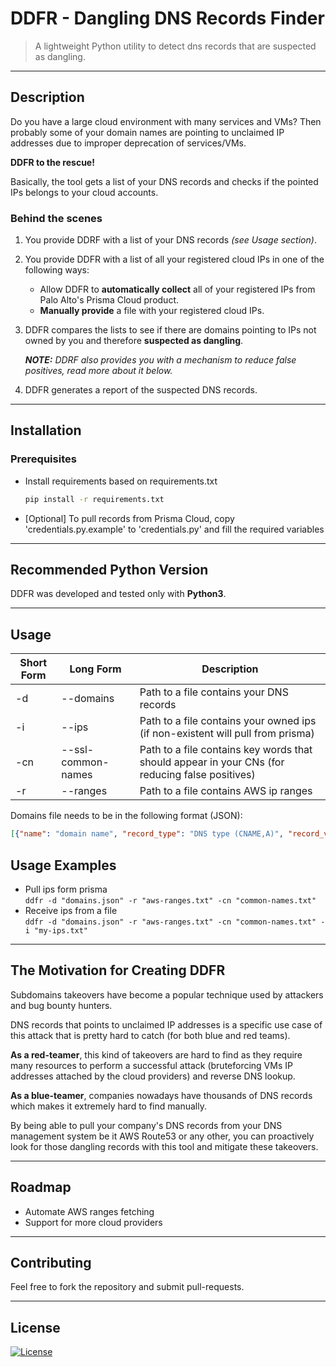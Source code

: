 # DDFR - Dangling DNS Records Finder

> A lightweight Python utility to detect dns records that are suspected as dangling.

---

## Description
Do you have a large cloud environment with many services and VMs?
Then probably some of your domain names are pointing to unclaimed IP addresses due to improper deprecation of services/VMs.

**DDFR to the rescue!**

Basically, the tool gets a list of your DNS records and checks if the pointed IPs belongs to your cloud accounts.

### Behind the scenes

1. You provide DDRF with a list of your DNS records _(see Usage section)_.
1. You provide DDFR with a list of all your registered cloud IPs in one of the following ways:
    - Allow DDFR to **automatically collect** all of your registered IPs from Palo Alto's Prisma Cloud product.
    - **Manually provide** a file with your registered cloud IPs.
1. DDFR compares the lists to see if there are domains pointing to IPs not owned by you and therefore
  **suspected as dangling**.
    
    _**NOTE:** DDRF also provides you with a mechanism to reduce false positives, read more about it below._
1. DDFR generates a report of the suspected DNS records.

---

## Installation
### Prerequisites
- Install requirements based on requirements.txt
  ```bash
  pip install -r requirements.txt
  ```
- [Optional] To pull records from Prisma Cloud, copy 'credentials.py.example' to 'credentials.py' and fill
  the required variables

---

## Recommended Python Version
DDFR was developed and tested only with __Python3__.

---

## Usage

Short Form    | Long Form            | Description
------------- | -------------------- |-------------
-d            | --domains            | Path to a file contains your DNS records
-i            | --ips                | Path to a file contains your owned ips (if non-existent will pull from prisma) 
-cn           | --ssl-common-names   | Path to a file contains key words that should appear in your CNs (for reducing false positives)
-r            | --ranges             | Path to a file contains AWS ip ranges



Domains file needs to be in the following format (JSON):
```json
[{"name": "domain name", "record_type": "DNS type (CNAME,A)", "record_value": "value (ip,ec2 domain name)"}]
```

## Usage Examples
- Pull ips form prisma\
  ```ddfr -d "domains.json" -r "aws-ranges.txt" -cn "common-names.txt"```
- Receive ips from a file\
  ```ddfr -d "domains.json" -r "aws-ranges.txt" -cn "common-names.txt" -i "my-ips.txt"```

---
## The Motivation for Creating DDFR
Subdomains takeovers have become a popular technique used by attackers and bug bounty hunters.

DNS records that points to unclaimed IP addresses is a specific use case of this attack that is pretty hard to catch
(for both blue and red teams).

**As a red-teamer**, this kind of takeovers are hard to find as they require many resources to perform a successful attack
(bruteforcing VMs IP addresses attached by the cloud providers) and reverse DNS lookup.

**As a blue-teamer**, companies nowadays have thousands of DNS records which makes it extremely hard to find manually. 

By being able to pull your company's DNS records from your DNS management system be it AWS Route53 or any other,
you can proactively look for those dangling records with this tool and mitigate these takeovers.

---
## Roadmap
- Automate AWS ranges fetching
- Support for more cloud providers

---
## Contributing
Feel free to fork the repository and submit pull-requests.

---

## License

[![License](https://img.shields.io/badge/License-Apache_2.0-blue.svg)](https://opensource.org/licenses/Apache-2.0)
